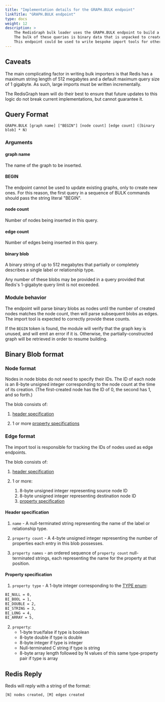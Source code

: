 ```yaml
---
title: "Implementation details for the GRAPH.BULK endpoint"
linkTitle: "GRAPH.BULK endpoint"
type: docs
weight: 12
description: >
    The RedisGraph bulk loader uses the GRAPH.BULK endpoint to build a new graph from 1 or more Redis queries.
    The bulk of these queries is binary data that is unpacked to create nodes, edges, and their properties.
    This endpoint could be used to write bespoke import tools for other data formats using the implementation details provided here.
---
```


## Caveats
The main complicating factor in writing bulk importers is that Redis has a maximum string length of 512 megabytes and a default maximum query size of 1 gigabyte. As such, large imports must be written incrementally.

The RedisGraph team will do their best to ensure that future updates to this logic do not break current implementations, but cannot guarantee it.

## Query Format

```
GRAPH.BULK [graph name] ["BEGIN"] [node count] [edge count] ([binary blob] * N)
```

### Arguments
#### graph name
The name of the graph to be inserted.

#### BEGIN
The endpoint cannot be used to update existing graphs, only to create new ones. For this reason, the first query in a sequence of BULK commands should pass the string literal "BEGIN".

#### node count
Number of nodes being inserted in this query.

#### edge count
Number of edges being inserted in this query.

#### binary blob
A binary string of up to 512 megabytes that partially or completely describes a single label or relationship type.

Any number of these blobs may be provided in a query provided that Redis's 1-gigabyte query limit is not exceeded.

### Module behavior
The endpoint will parse binary blobs as nodes until the number of created nodes matches the node count, then will parse subsequent blobs as edges. The import tool is expected to correctly provide these counts.

If the `BEGIN` token is found, the module will verify that the graph key is unused, and will emit an error if it is. Otherwise, the partially-constructed graph will be retrieved in order to resume building.

## Binary Blob format

### Node format
Nodes in node blobs do not need to specify their IDs. The ID of each node is an 8-byte unsigned integer corresponding to the node count at the time of its creation. (The first-created node has the ID of 0, the second has 1, and so forth.)

The blob consists of:

1. [header specification](#header-specification)

2. 1 or more [property specifications](#property-specification)

### Edge format
The import tool is responsible for tracking the IDs of nodes used as edge endpoints.

The blob consists of:

1. [header specification](#header-specification)

2. 1 or more:
    1. 8-byte unsigned integer representing source node ID
    2. 8-byte unsigned integer representing destination node ID
	3. [property specification](#property-specification)


#### Header specification
1. `name` - A null-terminated string representing the name of the label or relationship type.

2. `property count` - A 4-byte unsigned integer representing the number of properties each entry in this blob possesses.

3. `property names` - an ordered sequence of `property count` null-terminated strings, each representing the name for the property at that position.

#### Property specification
1. `property type` - A 1-byte integer corresponding to the [TYPE enum](https://github.com/RedisGraph/RedisGraph/blob/master/src/bulk_insert/bulk_insert.c#L14-L23):
```sh
BI_NULL = 0,
BI_BOOL = 1,
BI_DOUBLE = 2,
BI_STRING = 3,
BI_LONG = 4,
BI_ARRAY = 5,
```

2. `property`:
    * 1-byte true/false if type is boolean
    * 8-byte double if type is double
    * 8-byte integer if type is integer
    * Null-terminated C string if type is string
    * 8-byte array length followed by N values of this same type-property pair if type is array


## Redis Reply
Redis will reply with a string of the format:
```
[N] nodes created, [M] edges created
```
